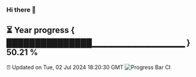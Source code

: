 ### Hi there 👋
⏳ Year progress { ███████████████▁▁▁▁▁▁▁▁▁▁▁▁▁▁▁ } 50.21 %
---
⏰ Updated on Tue, 02 Jul 2024 18:20:30 GMT
![Progress Bar CI](https://github.com/liununu/liununu/workflows/Progress%20Bar%20CI/badge.svg)
